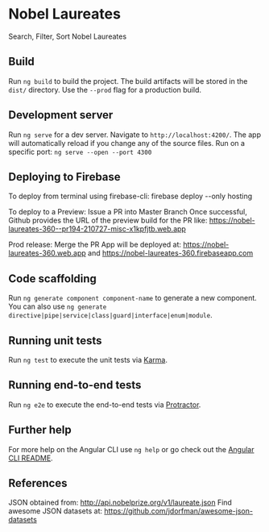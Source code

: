 # Nobel Laureates

Search, Filter, Sort Nobel Laureates

## Build

Run `ng build` to build the project. The build artifacts will be stored in the `dist/` directory. Use the `--prod` flag for a production build.

## Development server

Run `ng serve` for a dev server. Navigate to `http://localhost:4200/`. The app will automatically reload if you change any of the source files.
Run on a specific port: `ng serve --open --port 4300`

## Deploying to Firebase
To deploy from terminal using firebase-cli: firebase deploy --only hosting

To deploy to a Preview: Issue a PR into Master Branch
Once successful, Github provides the URL of the preview build for the PR like: https://nobel-laureates-360--pr194-210727-misc-x1kpfjtb.web.app

Prod release: Merge the PR
App will be deployed at: https://nobel-laureates-360.web.app and https://nobel-laureates-360.firebaseapp.com

## Code scaffolding

Run `ng generate component component-name` to generate a new component. You can also use `ng generate directive|pipe|service|class|guard|interface|enum|module`.

## Running unit tests

Run `ng test` to execute the unit tests via [Karma](https://karma-runner.github.io).

## Running end-to-end tests

Run `ng e2e` to execute the end-to-end tests via [Protractor](http://www.protractortest.org/).

## Further help

For more help on the Angular CLI use `ng help` or go check out the [Angular CLI README](https://github.com/angular/angular-cli/blob/master/README.md).

## References
JSON obtained from: http://api.nobelprize.org/v1/laureate.json
Find awesome JSON datasets at: https://github.com/jdorfman/awesome-json-datasets
